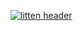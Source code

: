 [![litten header](https://github.com/Litteeen/Litteeen/raw/master/gh-banner.png)](https://litten.love)
